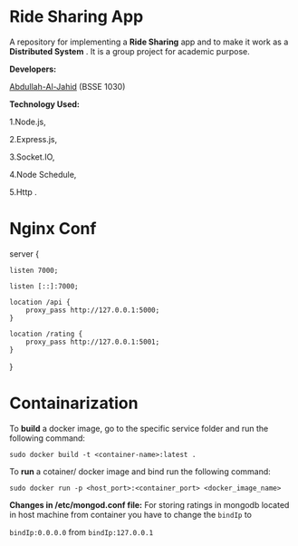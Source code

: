 # Ride Sharing App

A repository for implementing a **Ride Sharing** app and to make it work as a **Distributed System** . It is a group project for academic purpose.

**Developers:**
		
   [Abdullah-Al-Jahid](https://github.com/Jahid1999) (BSSE 1030)


**Technology Used:** 

1.Node.js,

2.Express.js,

3.Socket.IO,

4.Node Schedule,

5.Http .

# Nginx Conf

server {

	listen 7000;
	
	listen [::]:7000;
	
	location /api {
		proxy_pass http://127.0.0.1:5000;
	}
	
	location /rating {
		proxy_pass http://127.0.0.1:5001;
	}

}

# Containarization

To **build** a docker image, go to the specific service folder and run the following command:

`sudo docker build -t <container-name>:latest .`

To **run** a cotainer/ docker image and bind run the following command:

`sudo docker run -p <host_port>:<container_port> <docker_image_name>`

**Changes in /etc/mongod.conf file:** 
For storing ratings  in mongodb located in host machine from container you have to change the `bindIp` to

`bindIp:0.0.0.0` from `bindIp:127.0.0.1`
